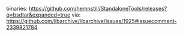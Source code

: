 binaries: https://github.com/hemnstill/StandaloneTools/releases?q=bsdtar&expanded=true
via: https://github.com/libarchive/libarchive/issues/1925#issuecomment-2339821784
